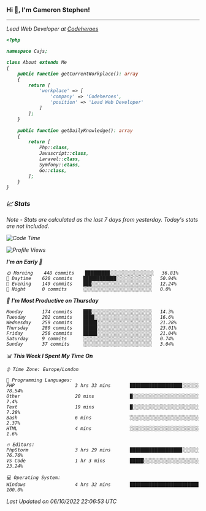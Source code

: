 ### Hi 👋, I'm Cameron Stephen!
<hr>
<p><em>Lead Web Developer at <a href="https://codeheroes.co.uk">Codeheroes</a></p>


```php
<?php

namespace Cajs;

class About extends Me
{
    public function getCurrentWorkplace(): array
    {
        return [
            'workplace' => [
                'company' => 'Codeheroes',
                'position' => 'Lead Web Developer'
            ]
        ];
    }

    public function getDailyKnowledge(): array
    {
        return [
            Php::class,
            Javascript::class,
            Laravel::class,
            Symfony::class,
            Go::class,
        ];
    }
}
```

### 📈 Stats
<p><em>Note - Stats are calculated as the last 7 days from yesterday. Today's stats are not included.</em></p>


<!--START_SECTION:waka-->
![Code Time](http://img.shields.io/badge/Code%20Time-3%2C150%20hrs%2036%20mins-blue)

![Profile Views](http://img.shields.io/badge/Profile%20Views-0-blue)

**I'm an Early 🐤** 

```text
🌞 Morning    448 commits    █████████░░░░░░░░░░░░░░░░   36.81% 
🌆 Daytime    620 commits    ████████████░░░░░░░░░░░░░   50.94% 
🌃 Evening    149 commits    ███░░░░░░░░░░░░░░░░░░░░░░   12.24% 
🌙 Night      0 commits      ░░░░░░░░░░░░░░░░░░░░░░░░░   0.0%

```
📅 **I'm Most Productive on Thursday** 

```text
Monday       174 commits    ███░░░░░░░░░░░░░░░░░░░░░░   14.3% 
Tuesday      202 commits    ████░░░░░░░░░░░░░░░░░░░░░   16.6% 
Wednesday    259 commits    █████░░░░░░░░░░░░░░░░░░░░   21.28% 
Thursday     280 commits    █████░░░░░░░░░░░░░░░░░░░░   23.01% 
Friday       256 commits    █████░░░░░░░░░░░░░░░░░░░░   21.04% 
Saturday     9 commits      ░░░░░░░░░░░░░░░░░░░░░░░░░   0.74% 
Sunday       37 commits     ░░░░░░░░░░░░░░░░░░░░░░░░░   3.04%

```


📊 **This Week I Spent My Time On** 

```text
⌚︎ Time Zone: Europe/London

💬 Programming Languages: 
PHP                      3 hrs 33 mins       ███████████████████░░░░░░   78.54% 
Other                    20 mins             █░░░░░░░░░░░░░░░░░░░░░░░░   7.4% 
Text                     19 mins             █░░░░░░░░░░░░░░░░░░░░░░░░   7.28% 
Bash                     6 mins              ░░░░░░░░░░░░░░░░░░░░░░░░░   2.37% 
HTML                     4 mins              ░░░░░░░░░░░░░░░░░░░░░░░░░   1.6%

🔥 Editors: 
PhpStorm                 3 hrs 29 mins       ███████████████████░░░░░░   76.76% 
VS Code                  1 hr 3 mins         █████░░░░░░░░░░░░░░░░░░░░   23.24%

💻 Operating System: 
Windows                  4 hrs 32 mins       █████████████████████████   100.0%

```


 Last Updated on 06/10/2022 22:06:53 UTC
<!--END_SECTION:waka-->

